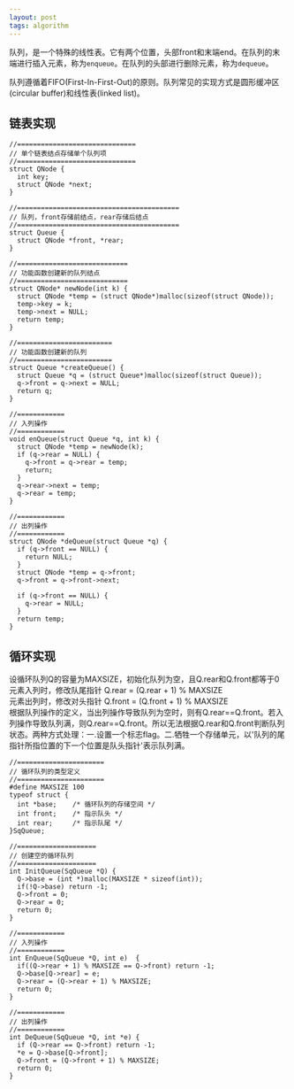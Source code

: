```yaml
---
layout: post
tags: algorithm
---
```

队列，是一个特殊的线性表。它有两个位置，头部front和末端end。在队列的末端进行插入元素，称为`enqueue`。在队列的头部进行删除元素，称为`dequeue`。

队列遵循着FIFO(First-In-First-Out)的原则。队列常见的实现方式是圆形缓冲区(circular buffer)和线性表(linked list)。

## 链表实现
```
//==============================
// 单个链表结点存储单个队列项
//==============================
struct QNode {
  int key;
  struct QNode *next;
}

//=========================================
// 队列，front存储前结点，rear存储后结点
//=========================================
struct Queue {
  struct QNode *front, *rear;
}

//============================
// 功能函数创建新的队列结点
//============================
struct QNode* newNode(int k) {
  struct QNode *temp = (struct QNode*)malloc(sizeof(struct QNode));
  temp->key = k;
  temp->next = NULL;
  return temp;
}

//========================
// 功能函数创建新的队列
//========================
struct Queue *createQueue() {
  struct Queue *q = (struct Queue*)malloc(sizeof(struct Queue));
  q->front = q->next = NULL;
  return q; 
}

//============
// 入列操作
//============
void enQueue(struct Queue *q, int k) {
  struct QNode *temp = newNode(k);
  if (q->rear = NULL) {
    q->front = q->rear = temp;
    return;
  }
  q->rear->next = temp;
  q->rear = temp;
}

//============
// 出列操作
//============
struct QNode *deQueue(struct Queue *q) {
  if (q->front == NULL) {
    return NULL;
  }
  struct QNode *temp = q->front;
  q->front = q->front->next;

  if (q->front == NULL) {
    q->rear = NULL;
  }
  return temp;
}
```

## 循环实现
设循环队列Q的容量为MAXSIZE，初始化队列为空，且Q.rear和Q.front都等于0  
元素入列时，修改队尾指针 Q.rear = (Q.rear + 1) % MAXSIZE  
元素出列时，修改对头指针 Q.front = (Q.front + 1) % MAXSIZE  
根据队列操作的定义，当出列操作导致队列为空时，则有Q.rear==Q.front。若入列操作导致队列满，则Q.rear==Q.front。所以无法根据Q.rear和Q.front判断队列状态。两种方式处理：一.设置一个标志flag。二.牺牲一个存储单元，以'队列的尾指针所指位置的下一个位置是队头指针'表示队列满。

```
//======================
// 循环队列的类型定义
//======================
#define MAXSIZE 100
typeof struct {
  int *base;    /* 循环队列的存储空间 */
  int front;    /* 指示队头 */
  int rear;     /* 指示队尾 */
}SqQueue;

//====================
// 创建空的循环队列
//====================
int InitQueue(SqQueue *Q) {
  Q->base = (int *)malloc(MAXSIZE * sizeof(int));
  if(!Q->base) return -1;
  Q->front = 0;
  Q->rear = 0;
  return 0;
}

//============
// 入列操作
//============
int EnQueue(SqQueue *Q, int e)  {
  if((Q->rear + 1) % MAXSIZE == Q->front) return -1;
  Q->base[Q->rear] = e;
  Q->rear = (Q->rear + 1) % MAXSIZE;
  return 0;
}

//============
// 出列操作
//============
int DeQueue(SqQueue *Q, int *e) {
  if (Q->rear == Q->front) return -1;
  *e = Q->base[Q->front];
  Q->front = (Q->front + 1) % MAXSIZE;
  return 0;
}
```